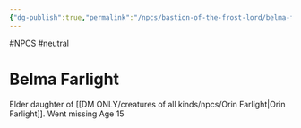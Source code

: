```yaml
---
{"dg-publish":true,"permalink":"/npcs/bastion-of-the-frost-lord/belma-farlight/"}
---
```


#NPCS #neutral
# Belma Farlight

Elder daughter of [[DM ONLY/creatures of all kinds/npcs/Orin Farlight\|Orin Farlight]]. Went missing
Age 15